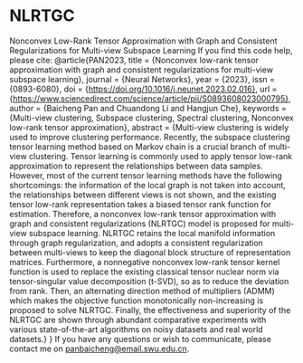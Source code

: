 # NLRTGC
Nonconvex Low-Rank Tensor Approximation with Graph and Consistent Regularizations for Multi-view Subspace Learning
If you find this code help, please cite:
@article{PAN2023,
title = {Nonconvex low-rank tensor approximation with graph and consistent regularizations for multi-view subspace learning},
journal = {Neural Networks},
year = {2023},
issn = {0893-6080},
doi = {https://doi.org/10.1016/j.neunet.2023.02.016},
url = {https://www.sciencedirect.com/science/article/pii/S0893608023000795},
author = {Baicheng Pan and Chuandong Li and Hangjun Che},
keywords = {Multi-view clustering, Subspace clustering, Spectral clustering, Nonconvex low-rank tensor approximation},
abstract = {Multi-view clustering is widely used to improve clustering performance. Recently, the subspace clustering tensor learning method based on Markov chain is a crucial branch of multi-view clustering. Tensor learning is commonly used to apply tensor low-rank approximation to represent the relationships between data samples. However, most of the current tensor learning methods have the following shortcomings: the information of the local graph is not taken into account, the relationships between different views is not shown, and the existing tensor low-rank representation takes a biased tensor rank function for estimation. Therefore, a nonconvex low-rank tensor approximation with graph and consistent regularizations (NLRTGC) model is proposed for multi-view subspace learning. NLRTGC retains the local manifold information through graph regularization, and adopts a consistent regularization between multi-views to keep the diagonal block structure of representation matrices. Furthermore, a nonnegative nonconvex low-rank tensor kernel function is used to replace the existing classical tensor nuclear norm via tensor-singular value decomposition (t-SVD), so as to reduce the deviation from rank. Then, an alternating direction method of multipliers (ADMM) which makes the objective function monotonically non-increasing is proposed to solve NLRTGC. Finally, the effectiveness and superiority of the NLRTGC are shown through abundant comparative experiments with various state-of-the-art algorithms on noisy datasets and real world datasets.}
}
If you have any questions or wish to communicate, please contact me on panbaicheng@email.swu.edu.cn.
